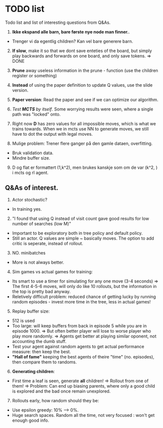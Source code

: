 # TODO list
Todo list and list of interesting questions from Q&As.

1. **Ikke ekspand alle barn, bare første nye node man finner.**.
- Trenger vi da egentlig children? Kan vel bare generere barn.

2. **If slow**, make it so that we dont save enteties of the board, but simply play backwards and forwards on one board, and only save tokens.
    => DONE
3. **Prune** away useless information in the prune - function (use the children register or something)

4. **Instead** of using the paper definition to update Q values, use the slide version.

5. **Paper version**: Read the paper and see if we can optimize our algorithm.

6. *Test ***MCTS*** by itself*. Some worrying results were seen, where a single path was "locked" onto.

7. Right now **D** has zero values for all impossible moves, which is what we trains towards. When we in mcts use NN to generate moves, we still have to dot the output with legal moves.

8. Mulige problem: Trener flere ganger på den gamle dataen, overfitting.
-  Bruk validation data.
-  Mindre buffer size.

9. D og flat er formattert (1,k^2), men brukes kanskje som om de var (k^2, ) i mcts og rl agent.

## Q&As of interest.

1. Actor stochastic?
- In training yes.

2. "I found that using Q instead of visit count gave good results for low number of searches (low M)"
- Important to be exploratory both in tree policy and default policy. 
- Still an actor. Q values are simple ~ basically moves. The option to add critic is seperate, instead of rollout.

3. NO. minibatches
- More is not always better.

4. Sim games vs actual games for training:
- Its smart to use a timer for simulating for any one move (3-4 seconds)
    => The first 4-5-6 moves, will only do like 10 rollouts, but the information in the top is pretty bad anyway.
- Reletively difficult problem: reduced chance of getting lucky by running random episodes - invest more time in the tree, less in actual games!

5. Replay buffer size:
- 512 is used
- Too large: will keep buffers from back in episode 5 while you are in episode 1000. 
    => But often better player will lose to worse player who play more randomly.
    => Agents get better at playing similar oponent, not accounting the dumb stuff. 
- Test your agent against random agents to get actual performance measure: then keep the best.
- **"Hall of fame"** keeping the best agents of theire "time" (no. episodes), then compare them to randoms.

6. **Generating children**:
- First time a leaf is seen, generate **all** children! => Rollout from one of them!
    => Problem: Can end up biasing parents, where only a good child is explored and the bad once remain unexplored.

7. Rollouts early, how random should they be:
- Use epsilon greedy: 10% --> 0%.
- Huge search spaces. Random all the time, not very focused : won't get enough good info.

